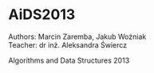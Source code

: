 AiDS2013
========

Authors: Marcin Zaremba, Jakub Woźniak  
Teacher: dr inż. Aleksandra Świercz  
  
Algorithms and Data Structures 2013

